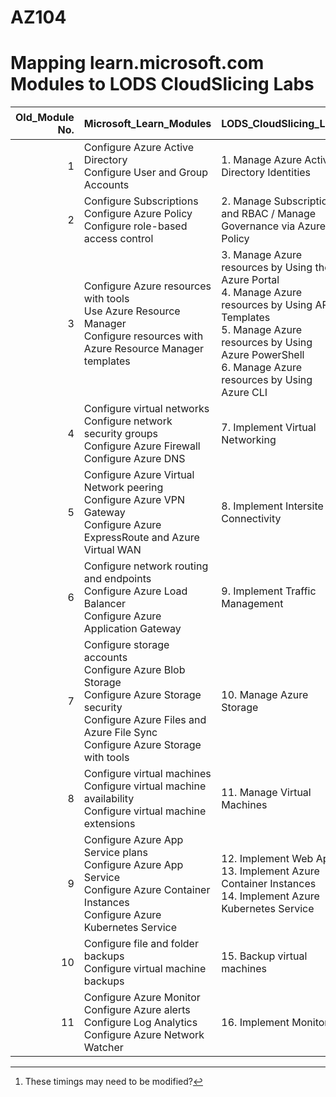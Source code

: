 # AZ104
# Mapping learn.microsoft.com Modules to LODS CloudSlicing Labs


|Old_Module No.|Microsoft_Learn_Modules | LODS_CloudSlicing_Labs |Expected_Lab Duration[^1] |
|---:|---|---|---|
|1|Configure Azure Active Directory<BR>Configure User and Group Accounts|1.	Manage Azure Active Directory Identities |1 Hour|
|2|Configure Subscriptions<br>Configure Azure Policy<br>Configure role-based access control|2.	Manage Subscriptions and RBAC / Manage Governance via Azure Policy |1 hour, 20 minutes|  
|3|Configure Azure resources with tools<BR>Use Azure Resource Manager<BR>Configure resources with Azure Resource Manager templates|3.	Manage Azure resources by Using the Azure Portal <br>4.	Manage Azure resources by Using ARM Templates <br>5.	Manage Azure resources by Using Azure PowerShell<br>6.	Manage Azure resources by Using Azure CLI|40 minutes<br>40 minutes<br>30 minutes<br>40 Minutes|
|4|Configure virtual networks<BR>Configure network security groups<BR>Configure Azure Firewall<BR>Configure Azure DNS|7.	Implement Virtual Networking|1 hour, 30 minutes|
|5|Configure Azure Virtual Network peering<BR>Configure Azure VPN Gateway<BR>Configure Azure ExpressRoute and Azure Virtual WAN|8.	Implement Intersite Connectivity|1 hour|
|6|Configure network routing and endpoints<BR>Configure Azure Load Balancer<BR>Configure Azure Application Gateway|9.	Implement Traffic Management|1 Hour|
|7|Configure storage accounts<BR>Configure Azure Blob Storage<BR>Configure Azure Storage security<BR>Configure Azure Files and Azure File Sync<BR>Configure Azure Storage with tools|10.	Manage Azure Storage|1 Hour|
|8|Configure virtual machines<BR>Configure virtual machine availability<BR>Configure virtual machine extensions|11.	Manage Virtual Machines|1 hour, 30 minutes|
|9|Configure Azure App Service plans<BR>Configure Azure App Service<BR>Configure Azure Container Instances<BR>Configure Azure Kubernetes Service|12.	Implement Web Apps <br>13.	Implement Azure Container Instances<br>14.	Implement Azure Kubernetes Service|40 Minutes<br>40 Minutes<br>1 Hour|
|10|Configure file and folder backups<BR>Configure virtual machine backups|15.	Backup virtual machines|1 Hour|
|11|Configure Azure Monitor<BR>Configure Azure alerts<BR>Configure Log Analytics<BR>Configure Azure Network Watcher|16.	Implement Monitoring|1 Hour|

[^1]: These timings may need to be modified?  
